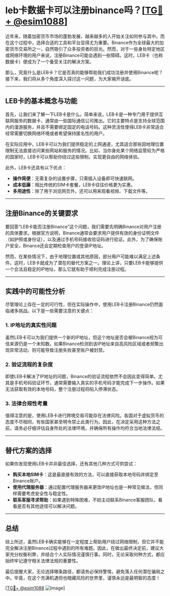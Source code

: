 # leb卡数据卡可以注册binance吗？[[TG💪+ @esim1088](https://t.me/s/esim1088)]

近年来，随着加密货币市场的蓬勃发展，越来越多的人开始关注如何参与其中。而在这个过程中，选择合适的工具和平台显得尤为重要。Binance作为全球最大的加密货币交易所之一，自然吸引了众多投资者的目光。然而，对于一些身处特定地区或网络环境的用户来说，注册Binance可能会遇到一些障碍。这时，LEB卡（也称数据卡）便成为了一个备受关注的解决方案。

那么，究竟什么是LEB卡？它是否真的能够帮助我们成功注册并使用Binance呢？接下来，我们将从多个角度深入探讨这一问题，为大家揭开谜底。

---

## LEB卡的基本概念与功能

首先，让我们来了解一下LEB卡是什么。简单来说，LEB卡是一种专门用于提供互联网服务的数据卡，通常由一些国际通信公司推出。它的主要特点是支持全球范围内的漫游服务，并且不需要绑定固定的电话号码。这种灵活性使得LEB卡非常适合经常需要切换网络环境或者希望保持匿名性的用户。

在实际应用中，LEB卡可以为我们提供稳定的上网通道，尤其适合那些因地理位置限制无法直接访问某些网站和服务的情况。比如，当你身处某个网络监管较为严格的国家时，LEB卡可以帮助你绕过这些限制，实现更自由的网络体验。

此外，LEB卡还具有以下优点：
- **操作简便**：无需复杂的设置步骤，只需插入设备即可快速联网。
- **成本低廉**：相比传统的SIM卡套餐，LEB卡往往价格更为实惠。
- **多用途性**：除了用于浏览网页外，还可以用来观看视频、下载文件等。

---

## 注册Binance的关键要求

要回答“LEB卡能否注册Binance”这个问题，我们需要先明确Binance对用户注册的具体要求。根据官方说明，Binance通常会要求用户提供有效的身份证明文件（如护照或身份证），以及通过手机号码接收验证码进行验证。此外，为了确保账户安全，Binance还会定期检查用户的登录IP地址。

然而，在某些情况下，由于地理位置或其他原因，部分用户可能难以满足上述条件。这时，LEB卡就成为了潜在的替代方案之一。理论上讲，只要LEB卡能够提供一个合法且稳定的IP地址，那么它就有助于顺利完成注册过程。

---

## 实践中的可能性分析

尽管理论上存在一定的可行性，但在实际操作中，使用LEB卡注册Binance仍然面临诸多挑战。以下是一些需要注意的关键点：

### 1. IP地址的真实性问题
虽然LEB卡可以为我们提供一个新的IP地址，但这个地址是否会被Binance视为可信来源仍是一个未知数。如果Binance检测到该IP地址来自高风险区域或者频繁出现异常活动，则可能导致注册失败甚至账户被封禁。

### 2. 验证流程的复杂度
即使LEB卡解决了IP地址的问题，Binance的验证流程依然不会因此变得简单。尤其是手机号码验证环节，通常需要输入真实的手机号码才能完成下一步操作。如果无法获取有效的本地号码，整个注册过程将陷入停滞状态。

### 3. 法律合规性考量
值得注意的是，使用LEB卡进行跨境交易可能存在法律风险。各国对于虚拟货币的态度不尽相同，有些国家甚至明令禁止此类行为。因此，在决定采用这种方法之前，请务必仔细评估自身所处的法律环境，并确保所有操作均符合当地法律法规。

---

## 替代方案的选择

如果你发现使用LEB卡并非最佳选择，还有其他几种方式可供尝试：
- **购买本地SIM卡**：这是最直接有效的方法，可以直接获取本地号码并绑定至Binance账户。
- **使用代理服务器**：通过配置代理服务器来更改IP地址也是一种常见做法，但同样需要考虑安全性与稳定性。
- **联系客服寻求帮助**：如果遇到特殊困难，不妨主动联系Binance客服团队，看看是否有其他途径可以解决问题。

---

## 总结

综上所述，虽然LEB卡确实能够在一定程度上帮助用户绕过网络限制，但它并不能完全解决注册Binance过程中遇到的所有难题。因此，在做出最终决定前，建议大家充分权衡利弊，并结合个人实际情况谨慎行事。同时，无论采取何种方式，都应始终牢记遵守相关法律法规的重要性。

最后提醒大家，无论选择哪条路径，都请务必保持警惕，避免落入任何潜在骗局之中。毕竟，在这个充满机遇但也暗藏风险的世界里，谨慎永远是最明智的态度！

[[TG💪+ @esim1088](https://t.me/s/esim1088) ![Image](https://i.postimg.cc/4NQfJmqS/Snipaste-2025-05-13-00-14-12.png)]